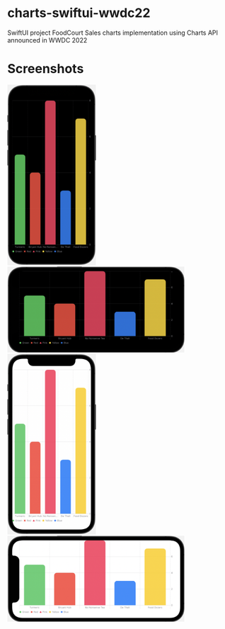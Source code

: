 # charts-swiftui-wwdc22
SwiftUI project FoodCourt Sales charts implementation using Charts API announced in WWDC 2022

# Screenshots

<img width="200" alt="Home Page1" src="https://github.com/vishalbhogal/charts-swiftui-wwdc22/blob/master/charts-swift-ui-wwdc22/ScreenShots/PortDark.png">
<img width="400" alt="Home Page1" src="https://github.com/vishalbhogal/charts-swiftui-wwdc22/blob/master/charts-swift-ui-wwdc22/ScreenShots/LandDark.png">
<img width="200" alt="Home Page1" src="https://github.com/vishalbhogal/charts-swiftui-wwdc22/blob/master/charts-swift-ui-wwdc22/ScreenShots/PortLight.png">
<img width="400" alt="Home Page1" src="https://github.com/vishalbhogal/charts-swiftui-wwdc22/blob/master/charts-swift-ui-wwdc22/ScreenShots/LandLight.png">
